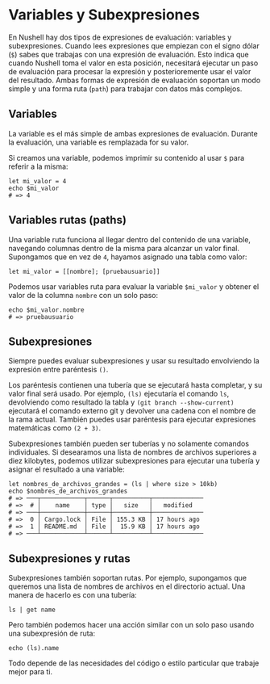 # Variables y Subexpresiones

En Nushell hay dos tipos de expresiones de evaluación: variables y subexpresiones. Cuando lees expresiones que empiezan con el signo dólar (`$`) sabes que trabajas con una expresión de evaluación. Esto indica que cuando Nushell toma el valor en esta posición, necesitará ejecutar un paso de evaluación para procesar la expresión y posterioremente usar el valor del resultado. Ambas formas de expresión de evaluación soportan un modo simple y una forma ruta (`path`) para trabajar con datos más complejos.

## Variables

La variable es el más simple de ambas expresiones de evaluación. Durante la evaluación, una variable es remplazada for su valor.

Si creamos una variable, podemos imprimir su contenido al usar `$` para referir a la misma:

```
let mi_valor = 4
echo $mi_valor
# => 4
```

## Variables rutas (paths)

Una variable ruta funciona al llegar dentro del contenido de una variable, navegando columnas dentro de la misma para alcanzar un valor final. Supongamos que en vez de `4`, hayamos asignado una tabla como valor:

```
let mi_valor = [[nombre]; [pruebausuario]]
```

Podemos usar variables ruta para evaluar la variable `$mi_valor` y obtener el valor de la columna `nombre` con un solo paso:

```
echo $mi_valor.nombre
# => pruebausuario
```

## Subexpresiones

Siempre puedes evaluar subexpresiones y usar su resultado envolviendo la expresión entre paréntesis `()`.

Los paréntesis contienen una tubería que se ejecutará hasta completar, y su valor final será usado. Por ejemplo, `(ls)` ejecutaría el comando `ls`, devolviendo como resultado la tabla y `(git branch --show-current)` ejecutará el comando externo git y devolver una cadena con el nombre de la rama actual. También puedes usar paréntesis para ejecutar expresiones matemáticas como `(2 + 3)`.

Subexpresiones también pueden ser tuberías y no solamente comandos individuales. Si desearamos una lista de nombres de archivos superiores a diez kilobytes, podemos utilizar subexpresiones para ejecutar una tubería y asignar el resultado a una variable:

```
let nombres_de_archivos_grandes = (ls | where size > 10kb)
echo $nombres_de_archivos_grandes
# => ───┬────────────┬──────┬──────────┬──────────────
# =>  # │    name    │ type │   size   │   modified
# => ───┼────────────┼──────┼──────────┼──────────────
# =>  0 │ Cargo.lock │ File │ 155.3 KB │ 17 hours ago
# =>  1 │ README.md  │ File │  15.9 KB │ 17 hours ago
# => ───┴────────────┴──────┴──────────┴──────────────
```

## Subexpresiones y rutas

Subexpresiones también soportan rutas. Por ejemplo, supongamos que queremos una lista de nombres de archivos en el directorio actual. Una manera de hacerlo es con una tubería:

```
ls | get name
```

Pero también podemos hacer una acción similar con un solo paso usando una subexpresión de ruta:

```
echo (ls).name
```

Todo depende de las necesidades del código o estilo particular que trabaje mejor para ti.

